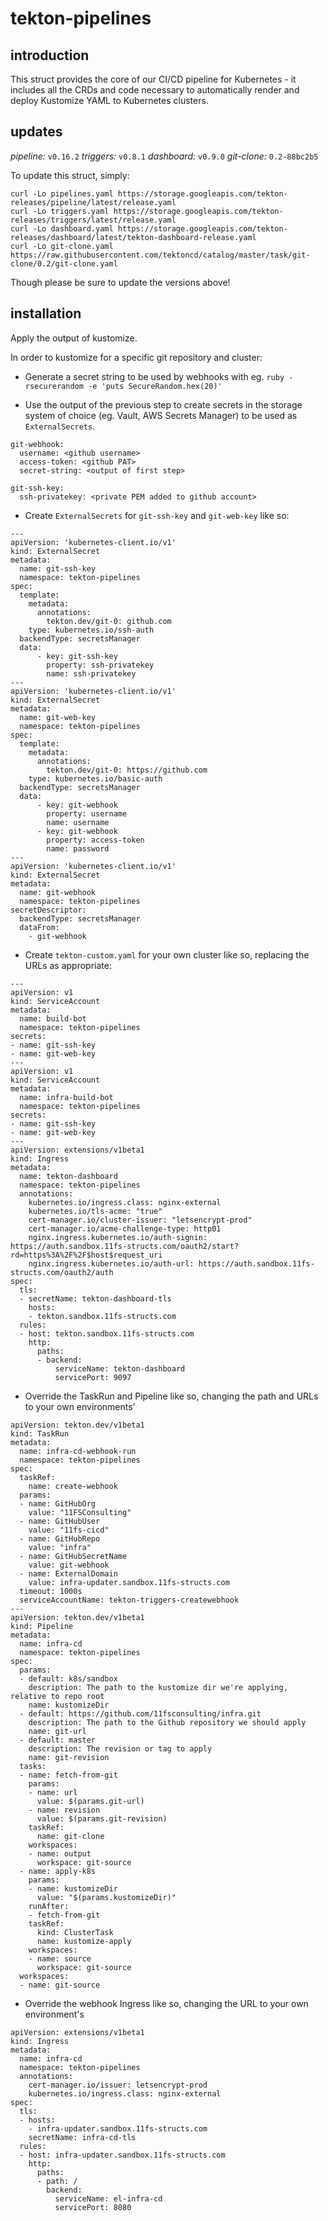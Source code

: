 # tekton-pipelines
## introduction
This struct provides the core of our CI/CD pipeline for Kubernetes - it includes all the CRDs and code necessary to automatically render and deploy Kustomize YAML to Kubernetes clusters.
## updates
*pipeline:* `v0.16.2`
*triggers:* `v0.8.1`
*dashboard:* `v0.9.0`
*git-clone:* `0.2-88bc2b5`

To update this struct, simply:
```
curl -Lo pipelines.yaml https://storage.googleapis.com/tekton-releases/pipeline/latest/release.yaml
curl -Lo triggers.yaml https://storage.googleapis.com/tekton-releases/triggers/latest/release.yaml
curl -Lo dashboard.yaml https://storage.googleapis.com/tekton-releases/dashboard/latest/tekton-dashboard-release.yaml
curl -Lo git-clone.yaml https://raw.githubusercontent.com/tektoncd/catalog/master/task/git-clone/0.2/git-clone.yaml
```

Though please be sure to update the versions above!

## installation
Apply the output of kustomize.

In order to kustomize for a specific git repository and cluster:

- Generate a secret string to be used by webhooks with eg. `ruby -rsecurerandom -e 'puts SecureRandom.hex(20)'`

- Use the output of the previous step to create secrets in the storage system of choice (eg. Vault, AWS Secrets Manager) to be used as `ExternalSecrets`. 

```
git-webhook: 
  username: <github username>
  access-token: <github PAT>
  secret-string: <output of first step>

git-ssh-key:
  ssh-privatekey: <private PEM added to github account>
```

- Create `ExternalSecrets` for `git-ssh-key` and `git-web-key` like so:
```
---
apiVersion: 'kubernetes-client.io/v1'
kind: ExternalSecret
metadata:
  name: git-ssh-key
  namespace: tekton-pipelines
spec: 
  template:
    metadata:
      annotations:
        tekton.dev/git-0: github.com
    type: kubernetes.io/ssh-auth
  backendType: secretsManager
  data:
      - key: git-ssh-key
        property: ssh-privatekey
        name: ssh-privatekey
---
apiVersion: 'kubernetes-client.io/v1'
kind: ExternalSecret
metadata:
  name: git-web-key
  namespace: tekton-pipelines
spec: 
  template:
    metadata:
      annotations:
        tekton.dev/git-0: https://github.com
    type: kubernetes.io/basic-auth
  backendType: secretsManager
  data:
      - key: git-webhook
        property: username
        name: username
      - key: git-webhook
        property: access-token
        name: password
---
apiVersion: 'kubernetes-client.io/v1'
kind: ExternalSecret
metadata:
  name: git-webhook
  namespace: tekton-pipelines
secretDescriptor:
  backendType: secretsManager
  dataFrom:
    - git-webhook
```

- Create `tekton-custom.yaml` for your own cluster like so, replacing the URLs as appropriate:
```
---
apiVersion: v1
kind: ServiceAccount
metadata:
  name: build-bot
  namespace: tekton-pipelines
secrets:
- name: git-ssh-key
- name: git-web-key
---
apiVersion: v1
kind: ServiceAccount
metadata:
  name: infra-build-bot
  namespace: tekton-pipelines
secrets:
- name: git-ssh-key
- name: git-web-key
---
apiVersion: extensions/v1beta1
kind: Ingress
metadata:
  name: tekton-dashboard
  namespace: tekton-pipelines
  annotations:
    kubernetes.io/ingress.class: nginx-external
    kubernetes.io/tls-acme: "true"
    cert-manager.io/cluster-issuer: "letsencrypt-prod"
    cert-manager.io/acme-challenge-type: http01
    nginx.ingress.kubernetes.io/auth-signin: https://auth.sandbox.11fs-structs.com/oauth2/start?rd=https%3A%2F%2F$host$request_uri
    nginx.ingress.kubernetes.io/auth-url: https://auth.sandbox.11fs-structs.com/oauth2/auth
spec:
  tls:
  - secretName: tekton-dashboard-tls
    hosts:
    - tekton.sandbox.11fs-structs.com
  rules:
  - host: tekton.sandbox.11fs-structs.com
    http:
      paths:
      - backend:
          serviceName: tekton-dashboard
          servicePort: 9097
``` 

- Override the TaskRun and Pipeline like so, changing the path and URLs to your own environments'
```
apiVersion: tekton.dev/v1beta1
kind: TaskRun
metadata:
  name: infra-cd-webhook-run
  namespace: tekton-pipelines
spec:
  taskRef:
    name: create-webhook
  params:
  - name: GitHubOrg
    value: "11FSConsulting"
  - name: GitHubUser
    value: "11fs-cicd"
  - name: GitHubRepo
    value: "infra"
  - name: GitHubSecretName
    value: git-webhook
  - name: ExternalDomain
    value: infra-updater.sandbox.11fs-structs.com
  timeout: 1000s
  serviceAccountName: tekton-triggers-createwebhook
---
apiVersion: tekton.dev/v1beta1
kind: Pipeline
metadata:
  name: infra-cd
  namespace: tekton-pipelines
spec:
  params:
  - default: k8s/sandbox
    description: The path to the kustomize dir we're applying, relative to repo root
    name: kustomizeDir
  - default: https://github.com/11fsconsulting/infra.git
    description: The path to the Github repository we should apply
    name: git-url
  - default: master
    description: The revision or tag to apply
    name: git-revision
  tasks:
  - name: fetch-from-git
    params:
    - name: url
      value: $(params.git-url)
    - name: revision
      value: $(params.git-revision)
    taskRef:
      name: git-clone
    workspaces:
    - name: output
      workspace: git-source
  - name: apply-k8s
    params:
    - name: kustomizeDir
      value: "$(params.kustomizeDir)"
    runAfter:
    - fetch-from-git
    taskRef:
      kind: ClusterTask
      name: kustomize-apply
    workspaces:
    - name: source
      workspace: git-source
  workspaces:
  - name: git-source
```

- Override the webhook Ingress like so, changing the URL to your own environment's
```
apiVersion: extensions/v1beta1
kind: Ingress
metadata:
  name: infra-cd
  namespace: tekton-pipelines
  annotations:
    cert-manager.io/issuer: letsencrypt-prod
    kubernetes.io/ingress.class: nginx-external
spec:
  tls:
  - hosts:
    - infra-updater.sandbox.11fs-structs.com
    secretName: infra-cd-tls
  rules:
  - host: infra-updater.sandbox.11fs-structs.com
    http:
      paths:
      - path: /
        backend:
          serviceName: el-infra-cd
          servicePort: 8080
```
